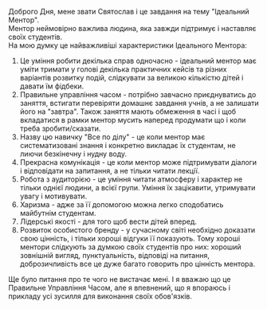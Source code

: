 Доброго Дня, мене звати Святослав і це завдання на тему "Ідеальний Ментор".        
Ментор неймовірно важлива людина, яка завжди підтримує і наставляє своїх студентів.       
На мою думку це найважливіші характеристики Ідеального Ментора:       
1) Це уміння робити декілька справ одночасно - ідеальний ментор має уміти тримати у голові декілька практичних кейсів та різних варіантів розвитку подій, слідкувати за великою кількістю дітей і давати їм фідбеки.         
2) Правильне управління часом - потрібно завчасно приєднуватись до заняття, встигати перевіряти домашнє завдання учнів, а не залишати його на "завтра". Також заняття мають обмеження в часі і щоб вкладатися в рамки ментор мусить наперед продумати що і коли треба зробити/сказати.        
3) Назву цю навичку "Все по ділу" - це коли ментор має систематизовані знання і конкретно викладає їх студентам, не лиючи безкінечну і нудну воду.          
4) Прекрасна комунікація - це коли ментор може підтримувати діалоги і відповідати на запитання, а не тільки читати лекції.                
5) Робота з аудиторією - це уміння читати атмосферу і характер не тільки однієї людини, а всієї групи. Уміння їх зацікавити, утримувати увагу і мотивувати.             
6) Харизма - адже за її допомогою можна легко сподобатись майбутнім студентам.       
7)  Лідерські якості - для того щоб вести дітей вперед.              
8) Розвиток особистого бренду - у сучасному світі необхідно доказати свою цінність, і тільки хороші відгуки її показують. Тому хороші ментори слідкують за думкою своїх студентів про них: хороший зовнішній вигляд, пунктуальність, відповіді на питання, доброзичливість все це дуже багато говорить про цінність ментора.               

Ще було питання про те чого не вистачає мені. І я вважаю що це Правильне Управління Часом, але я впевнений, що я впораюсь і прикладу усі зусилля для виконання своїх обов'язків.
